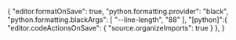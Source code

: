 {
    "editor.formatOnSave": true,
    "python.formatting.provider": "black",
    "python.formatting.blackArgs": [
        "--line-length",
        "88"
    ],
    "[python]":{
        "editor.codeActionsOnSave": {
            "source.organizeImports": true
        }
    },
}